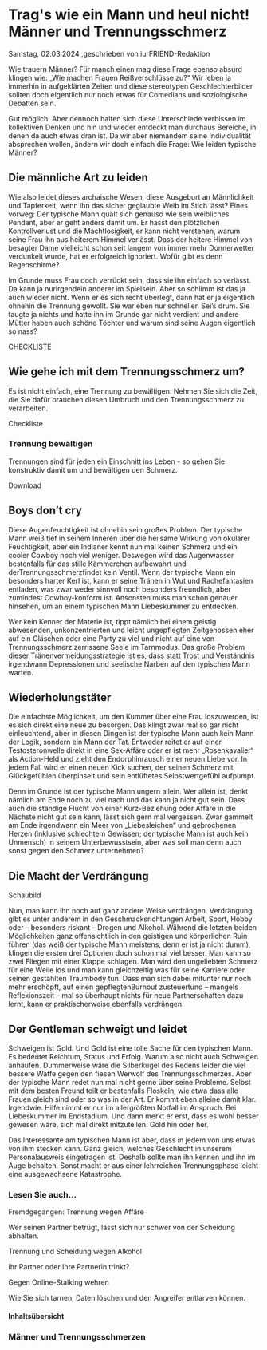 # Trag's wie ein Mann und heul nicht! Männer und Trennungsschmerz

Samstag, 02.03.2024 ,geschrieben von iurFRIEND-Redaktion

Wie trauern Männer? Für manch einen mag diese Frage ebenso absurd klingen wie: „Wie machen Frauen Reißverschlüsse zu?“ Wir leben ja immerhin in aufgeklärten Zeiten und diese stereotypen Geschlechterbilder sollten doch eigentlich nur noch etwas für Comedians und soziologische Debatten sein.

Gut möglich. Aber dennoch halten sich diese Unterschiede verbissen im kollektiven Denken und hin und wieder entdeckt man durchaus Bereiche, in denen da auch etwas dran ist. Da wir aber niemandem seine Individualität absprechen wollen, ändern wir doch einfach die Frage: Wie leiden typische Männer?

## Die männliche Art zu leiden

Wie also leidet dieses archaische Wesen, diese Ausgeburt an Männlichkeit und Tapferkeit, wenn ihn das sicher geglaubte Weib im Stich lässt? Eines vorweg: Der typische Mann quält sich genauso wie sein weibliches Pendant, aber er geht anders damit um. Er hasst den plötzlichen Kontrollverlust und die Machtlosigkeit, er kann nicht verstehen, warum seine Frau ihn aus heiterem Himmel verlässt. Dass der heitere Himmel von besagter Dame vielleicht schon seit langem von immer mehr Donnerwetter verdunkelt wurde, hat er erfolgreich ignoriert. Wofür gibt es denn Regenschirme?

Im Grunde muss Frau doch verrückt sein, dass sie ihn einfach so verlässt. Da kann ja nurirgendein anderer im Spielsein. Aber so schlimm ist das ja auch wieder nicht. Wenn er es sich recht überlegt, dann hat er ja eigentlich ohnehin die Trennung gewollt. Sie war eben nur schneller. Sei’s drum. Sie taugte ja nichts und hatte ihn im Grunde gar nicht verdient und andere Mütter haben auch schöne Töchter und warum sind seine Augen eigentlich so nass?

CHECKLISTE

## Wie gehe ich mit dem Trennungsschmerz um?

Es ist nicht einfach, eine Trennung zu bewältigen. Nehmen Sie sich die Zeit, die Sie dafür brauchen diesen Umbruch und den Trennungsschmerz zu verarbeiten.

Checkliste

### Trennung bewältigen

Trennungen sind für jeden ein Einschnitt ins Leben - so gehen Sie konstruktiv damit um und bewältigen den Schmerz.

Download

## Boys don’t cry

Diese Augenfeuchtigkeit ist ohnehin sein großes Problem. Der typische Mann weiß tief in seinem Inneren über die heilsame Wirkung von okularer Feuchtigkeit, aber ein Indianer kennt nun mal keinen Schmerz und ein cooler Cowboy noch viel weniger. Deswegen wird das Augenwasser bestenfalls für das stille Kämmerchen aufbewahrt und derTrennungsschmerzfindet kein Ventil. Wenn der typische Mann ein besonders harter Kerl ist, kann er seine Tränen in Wut und Rachefantasien entladen, was zwar weder sinnvoll noch besonders freundlich, aber zumindest Cowboy-konform ist. Ansonsten muss man schon genauer hinsehen, um an einem typischen Mann Liebeskummer zu entdecken.

Wer kein Kenner der Materie ist, tippt nämlich bei einem geistig abwesenden, unkonzentrierten und leicht ungepflegten Zeitgenossen eher auf ein Gläschen oder eine Party zu viel und nicht auf eine von Trennungsschmerz zerrissene Seele im Tarnmodus. Das große Problem dieser Tränenvermeidungsstrategie ist es, dass statt Trost und Verständnis irgendwann Depressionen und seelische Narben auf den typischen Mann warten.

## Wiederholungstäter

Die einfachste Möglichkeit, um den Kummer über eine Frau loszuwerden, ist es sich direkt eine neue zu besorgen. Das klingt zwar mal so gar nicht einleuchtend, aber in diesen Dingen ist der typische Mann auch kein Mann der Logik, sondern ein Mann der Tat. Entweder reitet er auf einer Testosteronwelle direkt in eine Sex-Affäre oder er ist mehr „Rosenkavalier“ als Action-Held und zieht den Endorphinrausch einer neuen Liebe vor. In jedem Fall wird er einen neuen Kick suchen, der seinen Schmerz mit Glückgefühlen überpinselt und sein entlüftetes Selbstwertgefühl aufpumpt.

Denn im Grunde ist der typische Mann ungern allein. Wer allein ist, denkt nämlich am Ende noch zu viel nach und das kann ja nicht gut sein. Dass auch die ständige Flucht von einer Kurz-Beziehung oder Affäre in die Nächste nicht gut sein kann, lässt sich gern mal vergessen. Zwar gammelt am Ende irgendwann ein Meer von „Liebesleichen“ und gebrochenen Herzen (inklusive schlechtem Gewissen; der typische Mann ist auch kein Unmensch) in seinem Unterbewusstsein, aber was soll man denn auch sonst gegen den Schmerz unternehmen?

## Die Macht der Verdrängung

Schaubild

Nun, man kann ihn noch auf ganz andere Weise verdrängen. Verdrängung gibt es unter anderem in den Geschmacksrichtungen Arbeit, Sport, Hobby oder – besonders riskant – Drogen und Alkohol. Während die letzten beiden Möglichkeiten ganz offensichtlich in den geistigen und körperlichen Ruin führen (das weiß der typische Mann meistens, denn er ist ja nicht dumm), klingen die ersten drei Optionen doch schon mal viel besser. Man kann so zwei Fliegen mit einer Klappe schlagen. Man wird den ungeliebten Schmerz für eine Weile los und man kann gleichzeitig was für seine Karriere oder seinen gestählten Traumbody tun. Dass man sich dabei mitunter nur noch mehr erschöpft, auf einen gepflegtenBurnout zusteuertund – mangels Reflexionszeit – mal so überhaupt nichts für neue Partnerschaften dazu lernt, kann er praktischerweise ebenfalls verdrängen.

## Der Gentleman schweigt und leidet

Schweigen ist Gold. Und Gold ist eine tolle Sache für den typischen Mann. Es bedeutet Reichtum, Status und Erfolg. Warum also nicht auch Schweigen anhäufen. Dummerweise wäre die Silberkugel des Redens leider die viel bessere Waffe gegen den fiesen Werwolf des Trennungsschmerzes. Aber der typische Mann redet nun mal nicht gerne über seine Probleme. Selbst mit dem besten Freund teilt er bestenfalls Floskeln, wie etwa dass alle Frauen gleich sind oder so was in der Art. Er kommt eben alleine damit klar. Irgendwie. Hilfe nimmt er nur im allergrößten Notfall im Anspruch. Bei Liebeskummer im Endstadium. Und dann merkt er erst, dass es wohl besser gewesen wäre, sich mal direkt mitzuteilen. Gold hin oder her.

Das Interessante am typischen Mann ist aber, dass in jedem von uns etwas von ihm stecken kann. Ganz gleich, welches Geschlecht in unserem Personalausweis eingetragen ist. Deshalb sollte man ihn kennen und ihn im Auge behalten. Sonst macht er aus einer lehrreichen Trennungsphase leicht eine ausgewachsene Katastrophe.

### Lesen Sie auch...

Fremdgegangen: Trennung wegen Affäre

Wer seinen Partner betrügt, lässt sich nur schwer von der Scheidung abhalten.

Trennung und Scheidung wegen Alkohol

Ihr Partner oder Ihre Partnerin trinkt?

Gegen Online-Stalking wehren

Wie Sie sich tarnen, Daten löschen und den Angreifer entlarven können.

#### Inhaltsübersicht

### Männer und Trennungsschmerzen